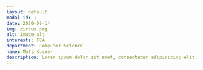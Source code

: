 ```yaml
---
layout: default
modal-id: 1
date: 2020-09-14
img: circus.png
alt: image-alt
interests: TBA
department: Computer Science
name: Matt Kusner
description: Lorem ipsum dolor sit amet, consectetur adipisicing elit. Mollitia neque assumenda ipsam nihil, molestias magnam, recusandae quos quis inventore quisquam velit asperiores, vitae? Reprehenderit soluta, eos quod consequuntur itaque. Nam.
---
```

